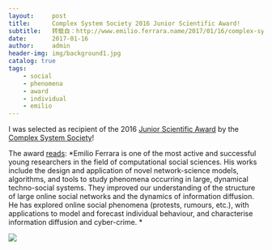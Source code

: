 ```yaml
---
layout:     post
title:      Complex System Society 2016 Junior Scientific Award!
subtitle:   转载自：http://www.emilio.ferrara.name/2017/01/16/complex-system-society-2016-junior-scientific-award/
date:       2017-01-16
author:     admin
header-img: img/background1.jpg
catalog: true
tags:
    - social
    - phenomena
    - award
    - individual
    - emilio
---
```


I was selected as recipient of the 2016 [Junior Scientific Award](http://cssociety.org/community/css-awards) by the [Complex System Society](http://cssociety.org/home)!

The award [reads](http://cssociety.org/news/47): *Emilio Ferrara is one of the most active and successful young researchers in the field of computational social sciences. His works include the design and application of novel network-science models, algorithms, and tools to study phenomena occurring in large, dynamical techno-social systems. They improved our understanding of the structure of large online social networks and the dynamics of information diffusion. He has explored online social phenomena (protests, rumours, etc.), with applications to model and forecast individual behaviour, and characterise information diffusion and cyber-crime. *

[![](http://www.emilio.ferrara.name/wp-content/uploads/2017/01/14581453_10154195743616748_8983025224411157609_n.jpg)
](http://www.emilio.ferrara.name/wp-content/uploads/2017/01/14581453_10154195743616748_8983025224411157609_n.jpg)
